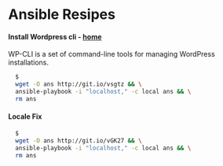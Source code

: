 # Ansible Resipes


#### Install Wordpress cli - [home](https://github.com/wp-cli/wp-cli)

WP-CLI is a set of command-line tools for managing WordPress installations.

```bash
  $
  wget -O ans http://git.io/vsgtz && \
  ansible-playbook -i "localhost," -c local ans && \
  rm ans
```

#### Locale Fix

```bash
  $
  wget -O ans http://git.io/vGK27 && \
  ansible-playbook -i "localhost," -c local ans && \
  rm ans
```
